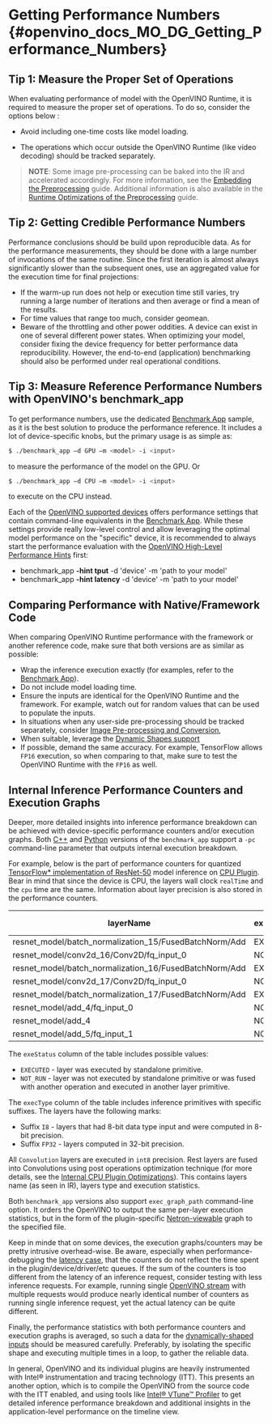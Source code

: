 # Getting Performance Numbers {#openvino_docs_MO_DG_Getting_Performance_Numbers}


## Tip 1: Measure the Proper Set of Operations 

When evaluating performance of model with the OpenVINO Runtime, it is required to measure the proper set of operations. To do so, consider the options below : 

- Avoid including one-time costs like model loading.

- The operations which occur outside the OpenVINO Runtime (like video decoding) should be tracked separately.

> **NOTE**: Some image pre-processing can be baked into the IR and accelerated accordingly. For more information, see the [Embedding the Preprocessing](Additional_Optimizations.md) guide. Additional information is also available in the [Runtime Optimizations of the Preprocessing](../../optimization_guide/dldt_deployment_optimization_common.md) guide.

## Tip 2: Getting Credible Performance Numbers 

Performance conclusions should be build upon reproducible data. As for the performance measurements, they should be done with a large number of invocations of the same routine. Since the first iteration is almost always significantly slower than the subsequent ones, use an aggregated value for the execution time for final projections:

-	If the warm-up run does not help or execution time still varies, try running a large number of iterations and then average or find a mean of the results.
-	For time values that range too much, consider geomean.
-  Beware of the throttling and other power oddities. A device can exist in one of several different power states. When optimizing your model, consider fixing the device frequency for better performance data reproducibility. However, the end-to-end (application) benchmarking should also be performed under real operational conditions.

## Tip 3: Measure Reference Performance Numbers with OpenVINO's benchmark_app 

To get performance numbers, use the dedicated [Benchmark App](../../../samples/cpp/benchmark_app/README.md) sample, as it is the best solution to produce the performance reference.
It includes a lot of device-specific knobs, but the primary usage is as simple as: 
```bash
$ ./benchmark_app –d GPU –m <model> -i <input>
```
to measure the performance of the model on the GPU. 
Or
```bash
$ ./benchmark_app –d CPU –m <model> -i <input>
```
to execute on the CPU instead.

Each of the [OpenVINO supported devices](../../OV_Runtime_UG/supported_plugins/Supported_Devices.md) offers performance settings that contain command-line equivalents in the [Benchmark App](../../../samples/cpp/benchmark_app/README.md).
While these settings provide really low-level control and allow leveraging the optimal model performance on the "specific" device, it is recommended to always start the performance evaluation with the [OpenVINO High-Level Performance Hints](../../OV_Runtime_UG/performance_hints.md) first:
 - benchmark_app **-hint tput** -d 'device' -m 'path to your model'
 - benchmark_app **-hint latency** -d 'device' -m 'path to your model'

## Comparing Performance with Native/Framework Code 

When comparing OpenVINO Runtime performance with the framework or another reference code, make sure that both versions are as similar as possible:

-	Wrap the inference execution exactly (for examples, refer to the [Benchmark App](../../../samples/cpp/benchmark_app/README.md)).
-	Do not include model loading time.
-	Ensure the inputs are identical for the OpenVINO Runtime and the framework. For example, watch out for random values that can be used to populate the inputs.
-	In situations when any user-side pre-processing should be tracked separately, consider [Image Pre-processing and Conversion](../../OV_Runtime_UG/preprocessing_overview.md), 
-  When suitable, leverage the [Dynamic Shapes support](../../OV_Runtime_UG/ov_dynamic_shapes.md)
-	If possible, demand the same accuracy. For example, TensorFlow allows `FP16` execution, so when comparing to that, make sure to test the OpenVINO Runtime with the `FP16` as well.

## Internal Inference Performance Counters and Execution Graphs <a name="performance-counters"></a>
Deeper, more detailed insights into inference performance breakdown can be achieved with device-specific performance counters and/or execution graphs.
Both [C++](../../../samples/cpp/benchmark_app/README.md) and [Python](../../../tools/benchmark_tool/README.md) versions of the `benchmark_app` support a `-pc` command-line parameter that outputs internal execution breakdown.

For example, below is the part of performance counters for quantized [TensorFlow* implementation of ResNet-50](https://github.com/openvinotoolkit/open_model_zoo/tree/master/models/public/resnet-50-tf) model inference on [CPU Plugin](../../OV_Runtime_UG/supported_plugins/CPU.md).
Bear in mind that since the device is CPU, the layers wall clock `realTime` and the `cpu` time are the same. Information about layer precision is also stored in the performance counters. 

| layerName                                                 | execStatus | layerType    | execType             | realTime (ms) | cpuTime (ms) |
| --------------------------------------------------------- | ---------- | ------------ | -------------------- | ------------- | ------------ |
| resnet\_model/batch\_normalization\_15/FusedBatchNorm/Add | EXECUTED   | Convolution  | jit\_avx512\_1x1\_I8 | 0.377         | 0.377        |
| resnet\_model/conv2d\_16/Conv2D/fq\_input\_0              | NOT\_RUN   | FakeQuantize | undef                | 0             | 0            |
| resnet\_model/batch\_normalization\_16/FusedBatchNorm/Add | EXECUTED   | Convolution  | jit\_avx512\_I8      | 0.499         | 0.499        |
| resnet\_model/conv2d\_17/Conv2D/fq\_input\_0              | NOT\_RUN   | FakeQuantize | undef                | 0             | 0            |
| resnet\_model/batch\_normalization\_17/FusedBatchNorm/Add | EXECUTED   | Convolution  | jit\_avx512\_1x1\_I8 | 0.399         | 0.399        |
| resnet\_model/add\_4/fq\_input\_0                         | NOT\_RUN   | FakeQuantize | undef                | 0             | 0            |
| resnet\_model/add\_4                                      | NOT\_RUN   | Eltwise      | undef                | 0             | 0            |
| resnet\_model/add\_5/fq\_input\_1                         | NOT\_RUN   | FakeQuantize | undef                | 0             | 0            |


   The `exeStatus` column of the table includes possible values:
   - `EXECUTED` - layer was executed by standalone primitive.
   - `NOT_RUN` - layer was not executed by standalone primitive or was fused with another operation and executed in another layer primitive.  
   
   The `execType` column of the table includes inference primitives with specific suffixes. The layers have the following marks:
   * Suffix `I8` - layers that had 8-bit data type input and were computed in 8-bit precision.
   * Suffix `FP32` - layers computed in 32-bit precision.

   All `Convolution` layers are executed in `int8` precision. Rest layers are fused into Convolutions using post operations optimization technique (for more details, see the [Internal CPU Plugin Optimizations](../../OV_Runtime_UG/supported_plugins/CPU.md)).
   This contains layers name (as seen in IR), layers type and execution statistics.

Both `benchmark_app` versions also support `exec_graph_path` command-line option. It orders the OpenVINO to output the same per-layer execution statistics, but in the form of the plugin-specific [Netron-viewable](https://netron.app/) graph to the specified file.

Keep in minde that on some devices, the execution graphs/counters may be pretty intrusive overhead-wise. 
Be aware, especially when performance-debugging the [latency case](../../optimization_guide/dldt_deployment_optimization_latency.md), that the counters do not reflect the time spent in the plugin/device/driver/etc queues. If the sum of the counters is too different from the latency of an inference request, consider testing with less inference requests. For example, running single [OpenVINO stream](../../optimization_guide/dldt_deployment_optimization_tput.md) with multiple requests would produce nearly identical number of counters as running single inference request, yet the actual latency can be quite different.

Finally, the performance statistics with both performance counters and execution graphs is averaged, so such a data for the [dynamically-shaped inputs](../../OV_Runtime_UG/ov_dynamic_shapes.md) should be measured carefully. Preferably, by isolating the specific shape and executing multiple times in a loop, to gather the reliable data.

In general, OpenVINO and its individual plugins are heavily instrumented with Intel® instrumentation and tracing technology (ITT). This presents an another option, which is to compile the OpenVINO from the source code with the ITT enabled, and using tools like [Intel® VTune™ Profiler](https://software.intel.com/en-us/vtune) to get detailed inference performance breakdown and additional insights in the application-level performance on the timeline view.
